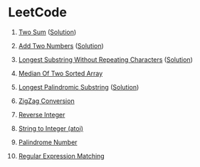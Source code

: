 # LeetCode

1. [Two Sum](https://leetcode.com/problems/two-sum/) ([Solution](/leetcode/1-two_sum.cpp))

2. [Add Two Numbers](https://leetcode.com/problems/add-two-numbers/) ([Solution](/leetcode/2-add_two_numbers.cpp))

3. [Longest Substring Without Repeating Characters](https://leetcode.com/problems/longest-substring-without-repeating-characters/) ([Solution](/leetcode/3-longest_substring_without_repeating_characters.cpp))

4. [Median Of Two Sorted Array](https://leetcode.com/problems/median-of-two-sorted-arrays/)

5. [Longest Palindromic Substring](https://leetcode.com/problems/longest-palindromic-substring/) ([Solution](/leetcode/5-longest_palindromic_substring.cpp))

6. [ZigZag Conversion](https://leetcode.com/problems/zigzag-conversion/)

7. [Reverse Integer](https://leetcode.com/problems/reverse-integer/)

8. [String to Integer (atoi)](https://leetcode.com/problems/string-to-integer-atoi/)

9. [Palindrome Number](https://leetcode.com/problems/palindrome-number/)

10. [Regular Expression Matching](https://leetcode.com/problems/regular-expression-matching/)
